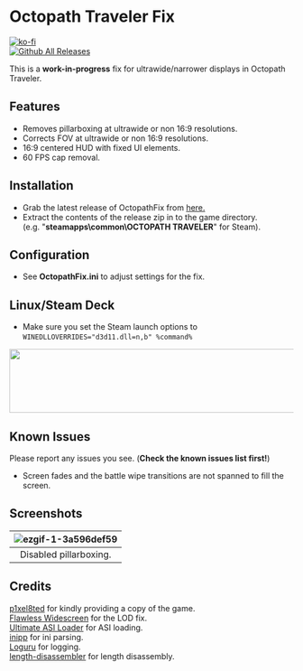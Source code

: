 # Octopath Traveler Fix
[![ko-fi](https://ko-fi.com/img/githubbutton_sm.svg)](https://ko-fi.com/W7W01UAI9)</br>
[![Github All Releases](https://img.shields.io/github/downloads/Lyall/OctopathFix/total.svg)](https://github.com/Lyall/OctopathFix/releases)

This is a **work-in-progress** fix for ultrawide/narrower displays in Octopath Traveler.

## Features
- Removes pillarboxing at ultrawide or non 16:9 resolutions.
- Corrects FOV at ultrawide or non 16:9 resolutions.
- 16:9 centered HUD with fixed UI elements.
- 60 FPS cap removal.

## Installation
- Grab the latest release of OctopathFix from [here.](https://github.com/Lyall/OctopathFix/releases)
- Extract the contents of the release zip in to the game directory.<br />(e.g. "**steamapps\common\OCTOPATH TRAVELER**" for Steam).

## Configuration
- See **OctopathFix.ini** to adjust settings for the fix.

## Linux/Steam Deck
- Make sure you set the Steam launch options to `WINEDLLOVERRIDES="d3d11.dll=n,b" %command%`
<img src="https://user-images.githubusercontent.com/695941/226513105-e2aedf8f-d596-4ffb-a121-ac020d9e867f.jpg" width="646" height="113" />

## Known Issues
Please report any issues you see. (**Check the known issues list first!**)
- Screen fades and the battle wipe transitions are not spanned to fill the screen.

## Screenshots

| ![ezgif-1-3a596def59](https://user-images.githubusercontent.com/695941/227731085-44e780fb-333b-4661-8b32-88bf300696ad.gif) |
|:--:|
| Disabled pillarboxing. |

## Credits
[p1xel8ted](#) for kindly providing a copy of the game. <br />
[Flawless Widescreen](https://www.flawlesswidescreen.org/) for the LOD fix.<br />
[Ultimate ASI Loader](https://github.com/ThirteenAG/Ultimate-ASI-Loader) for ASI loading. <br />
[inipp](https://github.com/mcmtroffaes/inipp) for ini parsing. <br />
[Loguru](https://github.com/emilk/loguru) for logging. <br />
[length-disassembler](https://github.com/Nomade040/length-disassembler) for length disassembly.
